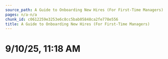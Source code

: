 ```yaml
---
source_path: A Guide to Onboarding New Hires (For First-Time Managers).md
pages: n/a-n/a
chunk_id: c0612259e3253e6c8cc5bab05848ca2fe778e556
title: A Guide to Onboarding New Hires (For First-Time Managers)
---
```

# 9/10/25, 11:18 AM
